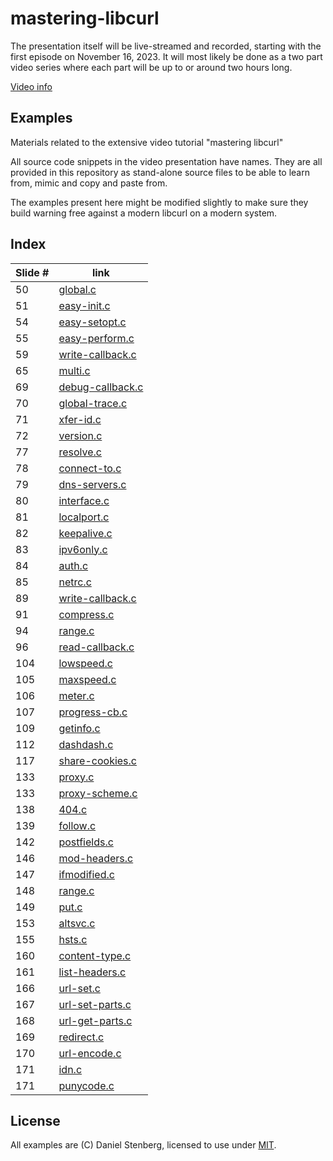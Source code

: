 # mastering-libcurl

The presentation itself will be live-streamed and recorded, starting
with the first episode on November 16, 2023. It will most likely be
done as a two part video series where each part will be up to or around
two hours long.

[Video info](https://daniel.haxx.se/blog/2023/11/01/mastering-libcurl/)

## Examples

Materials related to the extensive video tutorial "mastering libcurl"

All source code snippets in the video presentation have names. They are all
provided in this repository as stand-alone source files to be able to learn
from, mimic and copy and paste from.

The examples present here might be modified slightly to make sure they
build warning free against a modern libcurl on a modern system.

## Index

| Slide # | link                                 |
|---------|--------------------------------------|
| 50      | [global.c](global.c)                 |
| 51      | [easy-init.c](easy-init.c)           |
| 54      | [easy-setopt.c](easy-setopt.c)       |
| 55      | [easy-perform.c](easy-perform.c)     |
| 59      | [write-callback.c](write-callback.c) |
| 65      | [multi.c](multi.c)                   |
| 69      | [debug-callback.c](debug-callback.c) |
| 70      | [global-trace.c](global-trace.c)     |
| 71      | [xfer-id.c](xfer-id.c)               |
| 72      | [version.c](version.c)               |
| 77      | [resolve.c](resolve.c)               |
| 78      | [connect-to.c](connect-to.c)         |
| 79      | [dns-servers.c](dns-servers.c)       |
| 80      | [interface.c](interface.c)           |
| 81      | [localport.c](localport.c)           |
| 82      | [keepalive.c](keepalive.c)           |
| 83      | [ipv6only.c](ipv6only.c)             |
| 84      | [auth.c](auth.c)                     |
| 85      | [netrc.c](netrc.c)                   |
| 89      | [write-callback.c](write-callback.c) |
| 91      | [compress.c](compress.c)             |
| 94      | [range.c](range.c)                   |
| 96      | [read-callback.c](read-callback.c)   |
| 104     | [lowspeed.c](lowspeed.c)             |
| 105     | [maxspeed.c](maxspeed.c)             |
| 106     | [meter.c](meter.c)                   |
| 107     | [progress-cb.c](progress-cb.c)       |
| 109     | [getinfo.c](getinfo.c)               |
| 112     | [dashdash.c](dashdash.c)             |
| 117     | [share-cookies.c](share-cookies.c)   |
| 133     | [proxy.c](proxy.c)                   |
| 133     | [proxy-scheme.c](proxy-scheme.c)     |
| 138     | [404.c](404.c)                       |
| 139     | [follow.c](follow.c)                 |
| 142     | [postfields.c](postfields.c)         |
| 146     | [mod-headers.c](mod-headers.c)       |
| 147     | [ifmodified.c](ifmodified.c)         |
| 148     | [range.c](range.c)                   |
| 149     | [put.c](put.c)                       |
| 153     | [altsvc.c](altsvc.c)                 |
| 155     | [hsts.c](hsts.c)                     |
| 160     | [content-type.c](content-type.c)     |
| 161     | [list-headers.c](list-headers.c)     |
| 166     | [url-set.c](url-set.c)               |
| 167     | [url-set-parts.c](url-set-parts.c)   |
| 168     | [url-get-parts.c](url-get-parts.c)   |
| 169     | [redirect.c](redirect.c)             |
| 170     | [url-encode.c](url-encode.c)         |
| 171     | [idn.c](idn.c)                       |
| 171     | [punycode.c](punycode.c)             |

## License

All examples are (C) Daniel Stenberg, licensed to use under [MIT](LICENSE).
